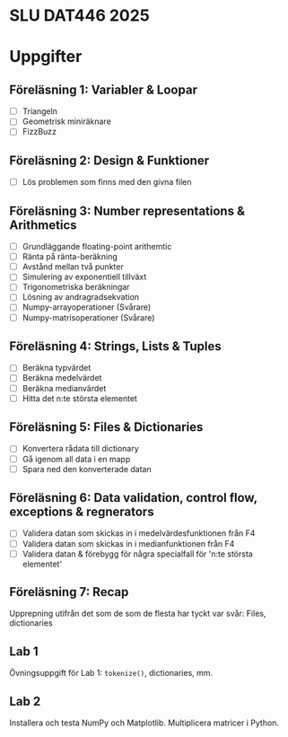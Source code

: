 # SLU DAT446 2025

# Uppgifter

## Föreläsning 1: Variabler & Loopar
- [ ] Triangeln
- [ ] Geometrisk miniräknare
- [ ] FizzBuzz

## Föreläsning 2: Design & Funktioner
- [ ] Lös problemen som finns med den givna filen

## Föreläsning 3: Number representations & Arithmetics
- [ ] Grundläggande floating-point arithemtic
- [ ] Ränta på ränta-beräkning
- [ ] Avstånd mellan två punkter
- [ ] Simulering av exponentiell tillväxt
- [ ] Trigonometriska beräkningar
- [ ] Lösning av andragradsekvation
- [ ] Numpy-arrayoperationer (Svårare)
- [ ] Numpy-matrisoperationer (Svårare)

## Föreläsning 4: Strings, Lists & Tuples
- [ ] Beräkna typvärdet
- [ ] Beräkna medelvärdet
- [ ] Beräkna medianvärdet
- [ ] Hitta det n:te största elementet

## Föreläsning 5: Files & Dictionaries
- [ ] Konvertera rådata till dictionary
- [ ] Gå igenom all data i en mapp
- [ ] Spara ned den konverterade datan

## Föreläsning 6: Data validation, control flow, exceptions & regnerators
- [ ] Validera datan som skickas in i medelvärdesfunktionen från F4
- [ ] Validera datan som skickas in i medianfunktionen från F4
- [ ] Validera datan & förebygg för några specialfall för 'n:te största elementet'

## Föreläsning 7: Recap

Upprepning utifrån det som de som de flesta har tyckt var svår: Files,
dictionaries


## Lab 1


Övningsuppgift för Lab 1: `tokenize()`, dictionaries, mm.


## Lab 2


Installera och testa NumPy och Matplotlib. Multiplicera matricer i
Python.


